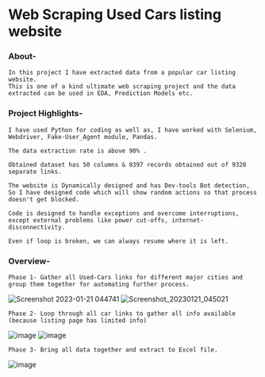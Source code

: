 # Web Scraping Used Cars listing website

### About-

	In this project I have extracted data from a popular car listing website. 
	This is one of a kind ultimate web scraping project and the data extracted can be used in EDA, Prediction Models etc.

### Project Highlights-

	I have used Python for coding as well as, I have worked with Selenium, Webdriver, Fake-User_Agent module, Pandas.

	The data extraction rate is above 90% .

	Obtained dataset has 50 columns & 8397 records obtained out of 9320 separate links.

	The website is Dynamically designed and has Dev-tools Bot detection, So I have designed code which will show random actions so that process doesn't get blocked.

	Code is designed to handle exceptions and overcome interruptions, except external problems like power cut-offs, internet-disconnectivity.

	Even if loop is broken, we can always resume where it is left.

### Overview-

	Phase 1- Gather all Used-Cars links for different major cities and group them together for automating further process. 
![Screenshot 2023-01-21 044741](https://user-images.githubusercontent.com/108428545/213824449-5ff218a2-0a1c-4190-bc74-feb89626bd7f.png)
![Screenshot_20230121_045021](https://user-images.githubusercontent.com/108428545/213824688-943be65b-138a-451b-87a5-8e95e0632d58.png)

	Phase 2- Loop through all car links to gather all info available (because listing page has limited info)
![image](https://user-images.githubusercontent.com/108428545/213825082-14aca136-902b-4c5b-a9c1-dd84dcf0817e.png)
![image](https://user-images.githubusercontent.com/108428545/213825334-3f2c3586-709e-4d36-856d-2b031c1c6205.png)

	Phase 3- Bring all data together and extract to Excel file.
![image](https://user-images.githubusercontent.com/108428545/213826036-300338ca-5dec-4806-9f3c-45d596715a57.png)
